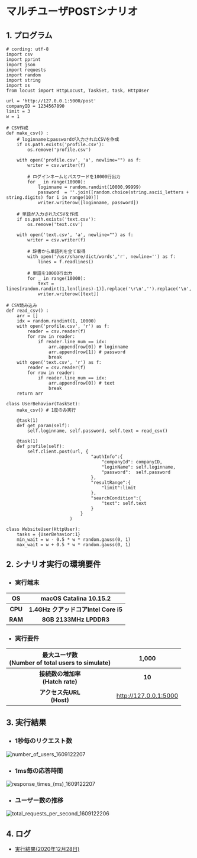 # マルチユーザPOSTシナリオ

## 1. プログラム
```
# cording: utf-8
import csv
import pprint
import json
import requests
import random
import string
import os
from locust import HttpLocust, TaskSet, task, HttpUser

url = 'http://127.0.0.1:5000/post'
companyID = 1234567890
limit = 3
w = 1

# CSV作成
def make_csv() :
    # loginnameとpasswordが入力されたCSVを作成
    if os.path.exists('profile.csv'):
        os.remove('profile.csv')

    with open('profile.csv', 'a', newline="") as f:
        writer = csv.writer(f)

        # ログインネームとパスワードを10000行出力
        for _ in range(10000):
            loginname = random.randint(10000,99999)
            password  = ''.join([random.choice(string.ascii_letters + string.digits) for i in range(10)])
            writer.writerow([loginname, password])

    # 単語が入力されたCSVを作成
    if os.path.exists('text.csv'):
        os.remove('text.csv')

    with open('text.csv', 'a', newline="") as f:
        writer = csv.writer(f)

        # 辞書から単語列を全て取得
        with open('/usr/share/dict/words','r', newline='') as f:
            lines = f.readlines()

        # 単語を10000行出力
        for _ in range(10000):
            text = lines[random.randint(1,len(lines)-1)].replace('\r\n','').replace('\n','')
            writer.writerow([text])

# CSV読み込み
def read_csv() :
    arr = []
    idx = random.randint(1, 10000)
    with open('profile.csv', 'r') as f:
        reader = csv.reader(f)
        for row in reader:
            if reader.line_num == idx:
                arr.append(row[0]) # loginname
                arr.append(row[1]) # password
                break
    with open('text.csv', 'r') as f:
        reader = csv.reader(f)
        for row in reader:
            if reader.line_num == idx:
                arr.append(row[0]) # text
                break
    return arr

class UserBehavior(TaskSet):
    make_csv() # 1度のみ実行

    @task(1)
    def get_param(self):
        self.loginname, self.password, self.text = read_csv()

    @task(1)
    def profile(self):
        self.client.post(url, {
                                "authInfo":{
                                    "companyId": companyID,
                                    "loginName": self.loginname,
                                    "password":  self.password
                                },
                                "resultRange":{
                                    "limit":limit
                                },
                                "searchCondition":{
                                    "text": self.text
                                }
                            }
                        )

class WebsiteUser(HttpUser):
    tasks = {UserBehavior:1}
    min_wait = w - 0.5 * w * random.gauss(0, 1)
    max_wait = w + 0.5 * w * random.gauss(0, 1)
```

## 2. シナリオ実行の環境要件
- ### 実行端末  
| OS  | macOS Catalina 10.15.2 |  
| :----: | :-------: |  
| **CPU** | **1.4GHz クアッドコアIntel Core i5** |  
| **RAM** | **8GB 2133MHz LPDDR3** |  
- ### 実行要件  
| 最大ユーザ数<br>(Number of total users to simulate) |  1,000   |
| :----: | :-------: |
| **接続数の増加率<br>(Hatch rate)** |  **10**    |
| **アクセス先URL<br>(Host)** | http://127.0.0.1:5000 |

## 3. 実行結果
- ### 1秒毎のリクエスト数
![number_of_users_1609122207](https://user-images.githubusercontent.com/51310989/103185334-5089ca80-48ff-11eb-9c87-7fb9be48afca.png)
- ### 1ms毎の応答時間
![response_times_(ms)_1609122207](https://user-images.githubusercontent.com/51310989/103185336-51226100-48ff-11eb-8e3a-068643b3541c.png)
- ### ユーザー数の推移
![total_requests_per_second_1609122206](https://user-images.githubusercontent.com/51310989/103185338-52ec2480-48ff-11eb-8a62-79ed6bc383b7.png)

## 4. ログ
- [実行結果(2020年12月28日)](https://github.com/m2nagoya/LoadTesting/blob/main/log/report_1609121213.8134851.html)




